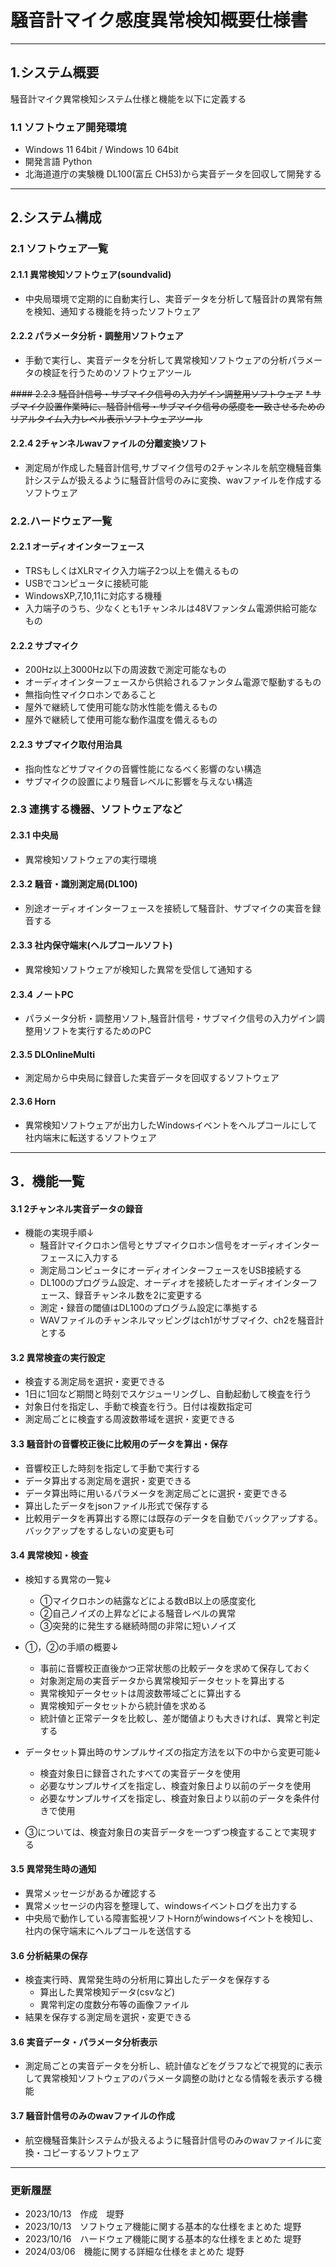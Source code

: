 # 騒音計マイク感度異常検知概要仕様書
---
## 1.システム概要
騒音計マイク異常検知システム仕様と機能を以下に定義する

### 1.1 ソフトウェア開発環境
* Windows 11 64bit / Windows 10 64bit
* 開発言語 Python
* 北海道道庁の実験機 DL100(富丘 CH53)から実音データを回収して開発する

---
## 2.システム構成

### 2.1 ソフトウェア一覧

#### 2.1.1 異常検知ソフトウェア(soundvalid)
* 中央局環境で定期的に自動実行し、実音データを分析して騒音計の異常有無を検知、通知する機能を持ったソフトウェア

#### 2.2.2 パラメータ分析・調整用ソフトウェア
* 手動で実行し、実音データを分析して異常検知ソフトウェアの分析パラメータの検証を行うためのソフトウェアツール

~~#### 2.2.3 騒音計信号・サブマイク信号の入力ゲイン調整用ソフトウェア~~
~~* サブマイク設置作業時に、騒音計信号・サブマイク信号の感度を一致させるためのリアルタイム入力レベル表示ソフトウェアツール~~

#### 2.2.4 2チャンネルwavファイルの分離変換ソフト
* 測定局が作成した騒音計信号,サブマイク信号の2チャンネルを航空機騒音集計システムが扱えるように騒音計信号のみに変換、wavファイルを作成するソフトウェア

### 2.2.ハードウェア一覧

#### 2.2.1 オーディオインターフェース
  * TRSもしくはXLRマイク入力端子2つ以上を備えるもの
  * USBでコンピュータに接続可能
  * WindowsXP,7,10,11に対応する機種
  * 入力端子のうち、少なくとも1チャンネルは48Vファンタム電源供給可能なもの

#### 2.2.2 サブマイク
  * 200Hz以上3000Hz以下の周波数で測定可能なもの
  * オーディオインターフェースから供給されるファンタム電源で駆動するもの
  * 無指向性マイクロホンであること
  * 屋外で継続して使用可能な防水性能を備えるもの
  * 屋外で継続して使用可能な動作温度を備えるもの

#### 2.2.3 サブマイク取付用治具
  * 指向性などサブマイクの音響性能になるべく影響のない構造
  * サブマイクの設置により騒音レベルに影響を与えない構造

### 2.3 連携する機器、ソフトウェアなど

#### 2.3.1 中央局
* 異常検知ソフトウェアの実行環境

#### 2.3.2 騒音・識別測定局(DL100)
* 別途オーディオインターフェースを接続して騒音計、サブマイクの実音を録音する

#### 2.3.3 社内保守端末(ヘルプコールソフト)
* 異常検知ソフトウェアが検知した異常を受信して通知する

#### 2.3.4 ノートPC
* パラメータ分析・調整用ソフト,騒音計信号・サブマイク信号の入力ゲイン調整用ソフトを実行するためのPC

#### 2.3.5 DLOnlineMulti
* 測定局から中央局に録音した実音データを回収するソフトウェア

#### 2.3.6 Horn
* 異常検知ソフトウェアが出力したWindowsイベントをヘルプコールにして社内端末に転送するソフトウェア
---
## 3．機能一覧

#### 3.1 2チャンネル実音データの録音
- 機能の実現手順↓
  * 騒音計マイクロホン信号とサブマイクロホン信号をオーディオインターフェースに入力する
  * 測定局コンピュータにオーディオインターフェースをUSB接続する
  * DL100のプログラム設定、オーディオを接続したオーディオインターフェース、録音チャンネル数を2に変更する
  * 測定・録音の閾値はDL100のプログラム設定に準拠する
  * WAVファイルのチャンネルマッピングはch1がサブマイク、ch2を騒音計とする

#### 3.2 異常検査の実行設定
* 検査する測定局を選択・変更できる
* 1日に1回など期間と時刻でスケジューリングし、自動起動して検査を行う
* 対象日付を指定し、手動で検査を行う。日付は複数指定可
* 測定局ごとに検査する周波数帯域を選択・変更できる

#### 3.3 騒音計の音響校正後に比較用のデータを算出・保存
* 音響校正した時刻を指定して手動で実行する
* データ算出する測定局を選択・変更できる
* データ算出時に用いるパラメータを測定局ごとに選択・変更できる
* 算出したデータをjsonファイル形式で保存する
* 比較用データを再算出する際には既存のデータを自動でバックアップする。バックアップをするしないの変更も可

#### 3.4 異常検知・検査
- 検知する異常の一覧↓
  * ①マイクロホンの結露などによる数dB以上の感度変化
  * ②自己ノイズの上昇などによる騒音レベルの異常
  * ③突発的に発生する継続時間の非常に短いノイズ

- ①，②の手順の概要↓
  * 事前に音響校正直後かつ正常状態の比較データを求めて保存しておく
  * 対象測定局の実音データから異常検知データセットを算出する
  * 異常検知データセットは周波数帯域ごとに算出する
  * 異常検知データセットから統計値を求める
  * 統計値と正常データを比較し、差が閾値よりも大きければ、異常と判定する

* データセット算出時のサンプルサイズの指定方法を以下の中から変更可能↓
  * 検査対象日に録音されたすべての実音データを使用
  * 必要なサンプルサイズを指定し、検査対象日より以前のデータを使用
  * 必要なサンプルサイズを指定し、検査対象日より以前のデータを条件付きで使用

* ③については、検査対象日の実音データを一つずつ検査することで実現する

#### 3.5 異常発生時の通知
* 異常メッセージがあるか確認する
* 異常メッセージの内容を整理して、windowsイベントログを出力する
* 中央局で動作している障害監視ソフトHornがwindowsイベントを検知し、社内の保守端末にヘルプコールを送信する

####  3.6 分析結果の保存
* 検査実行時、異常発生時の分析用に算出したデータを保存する
  * 算出した異常検知データ(csvなど)
  * 異常判定の度数分布等の画像ファイル
* 結果を保存する測定局を選択・変更できる

#### 3.6 実音データ・パラメータ分析表示
* 測定局ごとの実音データを分析し、統計値などをグラフなどで視覚的に表示して異常検知ソフトウェアのパラメータ調整の助けとなる情報を表示する機能

#### 3.7 騒音計信号のみのwavファイルの作成
* 航空機騒音集計システムが扱えるように騒音計信号のみのwavファイルに変換・コピーするソフトウェア

---
### 更新履歴
* 2023/10/13　作成　堤野
* 2023/10/13　ソフトウェア機能に関する基本的な仕様をまとめた 堤野
* 2023/10/16　ハードウェア機能に関する基本的な仕様をまとめた 堤野
* 2024/03/06　機能に関する詳細な仕様をまとめた 堤野